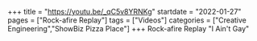 +++
title = "https://youtu.be/_qC5v8YRNKg"
startdate = "2022-01-27"
pages = ["Rock-afire Replay"]
tags = ["Videos"]
categories = ["Creative Engineering","ShowBiz Pizza Place"]
+++
Rock-afire Replay "I Ain't Gay"
